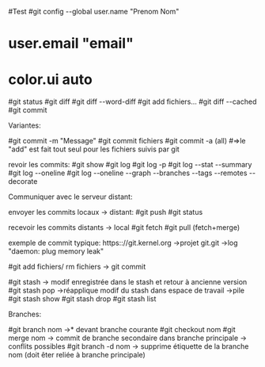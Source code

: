 #Test
#git config --global user.name "Prenom Nom"
#					user.email "email"
#					color.ui auto
#git status 
#git diff
#git diff --word-diff
#git add fichiers...
#git diff --cached
#git commit


Variantes:

#git commit -m "Message"
#git commit fichiers
#git commit -a (all)
#=>le "add" est fait tout seul pour les fichiers suivis par git

revoir les commits:
#git show
#git log
#git log -p
#git log --stat --summary
#git log --oneline
#git log --oneline --graph --branches --tags --remotes --decorate

Communiquer avec le serveur distant:

envoyer les commits locaux -> distant:
#git push
#git status

recevoir les commits distants -> local
#git fetch
#git pull (fetch+merge)

exemple de commit typique:
https:://git.kernel.org
->projet git.git
	->log
		"daemon: plug memory leak"

#git add fichiers/ rm fichiers -> git commit

#git stash -> modif enregistrée dans le stash et retour à ancienne version
#git stash pop ->réapplique modif du stash dans espace de travail ->pile
#git stash show
#git stash drop
#git stash list

Branches:

#git branch nom ->* devant branche courante
#git checkout nom
#git merge nom -> commit de branche secondaire dans branche principale -> conflits possibles
#git branch -d nom -> supprime étiquette de la branche nom (doit êter reliée à branche principale)





